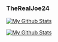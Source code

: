 ### TheRealJoe24

[![My Github Stats](https://github-readme-stats.vercel.app/api?username=therealjoe24)](https://github.com/anuraghazra/github-readme-stats)

[![My Github Stats](https://github-readme-stats.vercel.app/api/top-langs/?username=therealjoe24)](https://github.com/anuraghazra/github-readme-stats)
